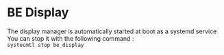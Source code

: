 # BE Display

The display manager is automatically started at boot as a systemd service
You can stop it with the following command :  
```systecmtl stop be_display```
